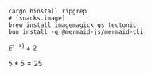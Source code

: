 ```console
cargo binstall ripgrep
# [snacks.image]
brew install imagemagick gs tectonic
bun install -g @mermaid-js/mermaid-cli
```

$E^(->) + 2$

$5*5 = 25$

